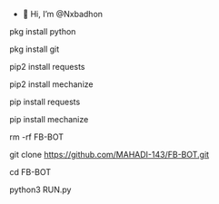 - 👋 Hi, I’m @Nxbadhon

pkg install python

pkg install git

pip2 install requests

pip2 install mechanize

pip install requests

pip install mechanize

rm -rf FB-BOT

git clone https://github.com/MAHADI-143/FB-BOT.git

cd FB-BOT

python3 RUN.py
